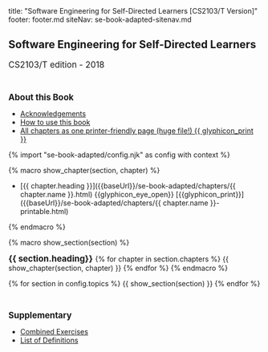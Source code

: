 <frontmatter>
title: "Software Engineering for Self-Directed Learners [CS2103/T Version]"
footer: footer.md
siteNav: se-book-adapted-sitenav.md
</frontmatter>

<link rel="stylesheet" href="{{baseUrl}}/book/css/textbook.css">

<include src="../common/header.md" />

<div class="website-content" id="all">

## Software Engineering for Self-Directed Learners 

<big><span class='badge'>CS2103/T edition - 2018</span></big>

<br/><big>

**About this Book**
</big>

* [Acknowledgements]({{baseUrl}}/book/about/acknowledgements.html)
* [How to use this book]({{baseUrl}}/book/about/usage.html)
* [All chapters as one printer-friendly page (huge file!) {{ glyphicon_print }}]({{baseUrl}}/se-book-adapted/print.html)


{% import "se-book-adapted/config.njk" as config with context %}


{% macro show_chapter(section, chapter) %}

* [{{ chapter.heading }}]({{baseUrl}}/se-book-adapted/chapters/{{ chapter.name }}.html)
  <trigger for="pop:{{ chapter.name }}-preview">{{glyphicon_eye_open}}</trigger> [{{glyphicon_print}}]({{baseUrl}}/se-book-adapted/chapters/{{ chapter.name }}-printable.html)

<popover id="pop:{{ chapter.name }}-preview" title="{{ chapter.heading}} {{glyphicon_eye_open}}" placement="right">
  <div slot="content">
    <include src="../book/{{chapter.name}}/preview.md" />
  </div>
</popover>

{% endmacro %}


{% macro show_section(section) %}
<br/><big>

**{{ section.heading}}**
</big>
{% for chapter in section.chapters %}
  {{ show_chapter(section, chapter) }}
{% endfor %}
{% endmacro %}


{% for section in config.topics %}
  {{ show_section(section) }}
{% endfor %}

<br/><big>

**Supplementary**</big>

* [Combined Exercises](common/exercises.html)
* [List of Definitions](common/definitions.html)

</div>
